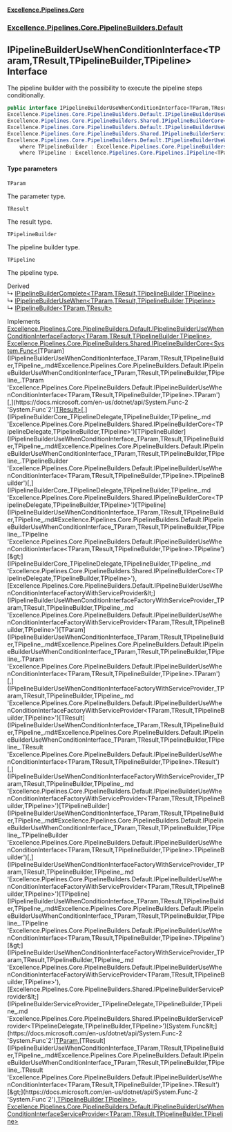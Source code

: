 #### [Excellence.Pipelines.Core](Excellence.Pipelines.md 'Excellence.Pipelines')
### [Excellence.Pipelines.Core.PipelineBuilders.Default](Excellence.Pipelines.md#Excellence.Pipelines.Core.PipelineBuilders.Default 'Excellence.Pipelines.Core.PipelineBuilders.Default')

## IPipelineBuilderUseWhenConditionInterface<TParam,TResult,TPipelineBuilder,TPipeline> Interface

The pipeline builder with the possibility to execute the pipeline steps conditionally.

```csharp
public interface IPipelineBuilderUseWhenConditionInterface<TParam,TResult,TPipelineBuilder,out TPipeline> :
Excellence.Pipelines.Core.PipelineBuilders.Default.IPipelineBuilderUseWhenConditionInterfaceFactory<TParam, TResult, TPipelineBuilder, TPipeline>,
Excellence.Pipelines.Core.PipelineBuilders.Shared.IPipelineBuilderCore<System.Func<TParam, TResult>, TPipelineBuilder, TPipeline>,
Excellence.Pipelines.Core.PipelineBuilders.Default.IPipelineBuilderUseWhenConditionInterfaceFactoryWithServiceProvider<TParam, TResult, TPipelineBuilder, TPipeline>,
Excellence.Pipelines.Core.PipelineBuilders.Shared.IPipelineBuilderServiceProvider<System.Func<TParam, TResult>, TPipelineBuilder, TPipeline>,
Excellence.Pipelines.Core.PipelineBuilders.Default.IPipelineBuilderUseWhenConditionInterfaceServiceProvider<TParam, TResult, TPipelineBuilder, TPipeline>
    where TPipelineBuilder : Excellence.Pipelines.Core.PipelineBuilders.Default.IPipelineBuilderUseWhenConditionInterface<TParam, TResult, TPipelineBuilder, TPipeline>
    where TPipeline : Excellence.Pipelines.Core.Pipelines.IPipeline<TParam, TResult>
```
#### Type parameters

<a name='Excellence.Pipelines.Core.PipelineBuilders.Default.IPipelineBuilderUseWhenConditionInterface_TParam,TResult,TPipelineBuilder,TPipeline_.TParam'></a>

`TParam`

The parameter type.

<a name='Excellence.Pipelines.Core.PipelineBuilders.Default.IPipelineBuilderUseWhenConditionInterface_TParam,TResult,TPipelineBuilder,TPipeline_.TResult'></a>

`TResult`

The result type.

<a name='Excellence.Pipelines.Core.PipelineBuilders.Default.IPipelineBuilderUseWhenConditionInterface_TParam,TResult,TPipelineBuilder,TPipeline_.TPipelineBuilder'></a>

`TPipelineBuilder`

The pipeline builder type.

<a name='Excellence.Pipelines.Core.PipelineBuilders.Default.IPipelineBuilderUseWhenConditionInterface_TParam,TResult,TPipelineBuilder,TPipeline_.TPipeline'></a>

`TPipeline`

The pipeline type.

Derived  
&#8627; [IPipelineBuilderComplete&lt;TParam,TResult,TPipelineBuilder,TPipeline&gt;](IPipelineBuilderComplete_TParam,TResult,TPipelineBuilder,TPipeline_.md 'Excellence.Pipelines.Core.PipelineBuilders.Default.IPipelineBuilderComplete<TParam,TResult,TPipelineBuilder,TPipeline>')  
&#8627; [IPipelineBuilderUseWhen&lt;TParam,TResult,TPipelineBuilder,TPipeline&gt;](IPipelineBuilderUseWhen_TParam,TResult,TPipelineBuilder,TPipeline_.md 'Excellence.Pipelines.Core.PipelineBuilders.Default.IPipelineBuilderUseWhen<TParam,TResult,TPipelineBuilder,TPipeline>')  
&#8627; [IPipelineBuilder&lt;TParam,TResult&gt;](IPipelineBuilder_TParam,TResult_.md 'Excellence.Pipelines.Core.PipelineBuilders.IPipelineBuilder<TParam,TResult>')

Implements [Excellence.Pipelines.Core.PipelineBuilders.Default.IPipelineBuilderUseWhenConditionInterfaceFactory&lt;](IPipelineBuilderUseWhenConditionInterfaceFactory_TParam,TResult,TPipelineBuilder,TPipeline_.md 'Excellence.Pipelines.Core.PipelineBuilders.Default.IPipelineBuilderUseWhenConditionInterfaceFactory<TParam,TResult,TPipelineBuilder,TPipeline>')[TParam](IPipelineBuilderUseWhenConditionInterface_TParam,TResult,TPipelineBuilder,TPipeline_.md#Excellence.Pipelines.Core.PipelineBuilders.Default.IPipelineBuilderUseWhenConditionInterface_TParam,TResult,TPipelineBuilder,TPipeline_.TParam 'Excellence.Pipelines.Core.PipelineBuilders.Default.IPipelineBuilderUseWhenConditionInterface<TParam,TResult,TPipelineBuilder,TPipeline>.TParam')[,](IPipelineBuilderUseWhenConditionInterfaceFactory_TParam,TResult,TPipelineBuilder,TPipeline_.md 'Excellence.Pipelines.Core.PipelineBuilders.Default.IPipelineBuilderUseWhenConditionInterfaceFactory<TParam,TResult,TPipelineBuilder,TPipeline>')[TResult](IPipelineBuilderUseWhenConditionInterface_TParam,TResult,TPipelineBuilder,TPipeline_.md#Excellence.Pipelines.Core.PipelineBuilders.Default.IPipelineBuilderUseWhenConditionInterface_TParam,TResult,TPipelineBuilder,TPipeline_.TResult 'Excellence.Pipelines.Core.PipelineBuilders.Default.IPipelineBuilderUseWhenConditionInterface<TParam,TResult,TPipelineBuilder,TPipeline>.TResult')[,](IPipelineBuilderUseWhenConditionInterfaceFactory_TParam,TResult,TPipelineBuilder,TPipeline_.md 'Excellence.Pipelines.Core.PipelineBuilders.Default.IPipelineBuilderUseWhenConditionInterfaceFactory<TParam,TResult,TPipelineBuilder,TPipeline>')[TPipelineBuilder](IPipelineBuilderUseWhenConditionInterface_TParam,TResult,TPipelineBuilder,TPipeline_.md#Excellence.Pipelines.Core.PipelineBuilders.Default.IPipelineBuilderUseWhenConditionInterface_TParam,TResult,TPipelineBuilder,TPipeline_.TPipelineBuilder 'Excellence.Pipelines.Core.PipelineBuilders.Default.IPipelineBuilderUseWhenConditionInterface<TParam,TResult,TPipelineBuilder,TPipeline>.TPipelineBuilder')[,](IPipelineBuilderUseWhenConditionInterfaceFactory_TParam,TResult,TPipelineBuilder,TPipeline_.md 'Excellence.Pipelines.Core.PipelineBuilders.Default.IPipelineBuilderUseWhenConditionInterfaceFactory<TParam,TResult,TPipelineBuilder,TPipeline>')[TPipeline](IPipelineBuilderUseWhenConditionInterface_TParam,TResult,TPipelineBuilder,TPipeline_.md#Excellence.Pipelines.Core.PipelineBuilders.Default.IPipelineBuilderUseWhenConditionInterface_TParam,TResult,TPipelineBuilder,TPipeline_.TPipeline 'Excellence.Pipelines.Core.PipelineBuilders.Default.IPipelineBuilderUseWhenConditionInterface<TParam,TResult,TPipelineBuilder,TPipeline>.TPipeline')[&gt;](IPipelineBuilderUseWhenConditionInterfaceFactory_TParam,TResult,TPipelineBuilder,TPipeline_.md 'Excellence.Pipelines.Core.PipelineBuilders.Default.IPipelineBuilderUseWhenConditionInterfaceFactory<TParam,TResult,TPipelineBuilder,TPipeline>'), [Excellence.Pipelines.Core.PipelineBuilders.Shared.IPipelineBuilderCore&lt;](IPipelineBuilderCore_TPipelineDelegate,TPipelineBuilder,TPipeline_.md 'Excellence.Pipelines.Core.PipelineBuilders.Shared.IPipelineBuilderCore<TPipelineDelegate,TPipelineBuilder,TPipeline>')[System.Func&lt;](https://docs.microsoft.com/en-us/dotnet/api/System.Func-2 'System.Func`2')[TParam](IPipelineBuilderUseWhenConditionInterface_TParam,TResult,TPipelineBuilder,TPipeline_.md#Excellence.Pipelines.Core.PipelineBuilders.Default.IPipelineBuilderUseWhenConditionInterface_TParam,TResult,TPipelineBuilder,TPipeline_.TParam 'Excellence.Pipelines.Core.PipelineBuilders.Default.IPipelineBuilderUseWhenConditionInterface<TParam,TResult,TPipelineBuilder,TPipeline>.TParam')[,](https://docs.microsoft.com/en-us/dotnet/api/System.Func-2 'System.Func`2')[TResult](IPipelineBuilderUseWhenConditionInterface_TParam,TResult,TPipelineBuilder,TPipeline_.md#Excellence.Pipelines.Core.PipelineBuilders.Default.IPipelineBuilderUseWhenConditionInterface_TParam,TResult,TPipelineBuilder,TPipeline_.TResult 'Excellence.Pipelines.Core.PipelineBuilders.Default.IPipelineBuilderUseWhenConditionInterface<TParam,TResult,TPipelineBuilder,TPipeline>.TResult')[&gt;](https://docs.microsoft.com/en-us/dotnet/api/System.Func-2 'System.Func`2')[,](IPipelineBuilderCore_TPipelineDelegate,TPipelineBuilder,TPipeline_.md 'Excellence.Pipelines.Core.PipelineBuilders.Shared.IPipelineBuilderCore<TPipelineDelegate,TPipelineBuilder,TPipeline>')[TPipelineBuilder](IPipelineBuilderUseWhenConditionInterface_TParam,TResult,TPipelineBuilder,TPipeline_.md#Excellence.Pipelines.Core.PipelineBuilders.Default.IPipelineBuilderUseWhenConditionInterface_TParam,TResult,TPipelineBuilder,TPipeline_.TPipelineBuilder 'Excellence.Pipelines.Core.PipelineBuilders.Default.IPipelineBuilderUseWhenConditionInterface<TParam,TResult,TPipelineBuilder,TPipeline>.TPipelineBuilder')[,](IPipelineBuilderCore_TPipelineDelegate,TPipelineBuilder,TPipeline_.md 'Excellence.Pipelines.Core.PipelineBuilders.Shared.IPipelineBuilderCore<TPipelineDelegate,TPipelineBuilder,TPipeline>')[TPipeline](IPipelineBuilderUseWhenConditionInterface_TParam,TResult,TPipelineBuilder,TPipeline_.md#Excellence.Pipelines.Core.PipelineBuilders.Default.IPipelineBuilderUseWhenConditionInterface_TParam,TResult,TPipelineBuilder,TPipeline_.TPipeline 'Excellence.Pipelines.Core.PipelineBuilders.Default.IPipelineBuilderUseWhenConditionInterface<TParam,TResult,TPipelineBuilder,TPipeline>.TPipeline')[&gt;](IPipelineBuilderCore_TPipelineDelegate,TPipelineBuilder,TPipeline_.md 'Excellence.Pipelines.Core.PipelineBuilders.Shared.IPipelineBuilderCore<TPipelineDelegate,TPipelineBuilder,TPipeline>'), [Excellence.Pipelines.Core.PipelineBuilders.Default.IPipelineBuilderUseWhenConditionInterfaceFactoryWithServiceProvider&lt;](IPipelineBuilderUseWhenConditionInterfaceFactoryWithServiceProvider_TParam,TResult,TPipelineBuilder,TPipeline_.md 'Excellence.Pipelines.Core.PipelineBuilders.Default.IPipelineBuilderUseWhenConditionInterfaceFactoryWithServiceProvider<TParam,TResult,TPipelineBuilder,TPipeline>')[TParam](IPipelineBuilderUseWhenConditionInterface_TParam,TResult,TPipelineBuilder,TPipeline_.md#Excellence.Pipelines.Core.PipelineBuilders.Default.IPipelineBuilderUseWhenConditionInterface_TParam,TResult,TPipelineBuilder,TPipeline_.TParam 'Excellence.Pipelines.Core.PipelineBuilders.Default.IPipelineBuilderUseWhenConditionInterface<TParam,TResult,TPipelineBuilder,TPipeline>.TParam')[,](IPipelineBuilderUseWhenConditionInterfaceFactoryWithServiceProvider_TParam,TResult,TPipelineBuilder,TPipeline_.md 'Excellence.Pipelines.Core.PipelineBuilders.Default.IPipelineBuilderUseWhenConditionInterfaceFactoryWithServiceProvider<TParam,TResult,TPipelineBuilder,TPipeline>')[TResult](IPipelineBuilderUseWhenConditionInterface_TParam,TResult,TPipelineBuilder,TPipeline_.md#Excellence.Pipelines.Core.PipelineBuilders.Default.IPipelineBuilderUseWhenConditionInterface_TParam,TResult,TPipelineBuilder,TPipeline_.TResult 'Excellence.Pipelines.Core.PipelineBuilders.Default.IPipelineBuilderUseWhenConditionInterface<TParam,TResult,TPipelineBuilder,TPipeline>.TResult')[,](IPipelineBuilderUseWhenConditionInterfaceFactoryWithServiceProvider_TParam,TResult,TPipelineBuilder,TPipeline_.md 'Excellence.Pipelines.Core.PipelineBuilders.Default.IPipelineBuilderUseWhenConditionInterfaceFactoryWithServiceProvider<TParam,TResult,TPipelineBuilder,TPipeline>')[TPipelineBuilder](IPipelineBuilderUseWhenConditionInterface_TParam,TResult,TPipelineBuilder,TPipeline_.md#Excellence.Pipelines.Core.PipelineBuilders.Default.IPipelineBuilderUseWhenConditionInterface_TParam,TResult,TPipelineBuilder,TPipeline_.TPipelineBuilder 'Excellence.Pipelines.Core.PipelineBuilders.Default.IPipelineBuilderUseWhenConditionInterface<TParam,TResult,TPipelineBuilder,TPipeline>.TPipelineBuilder')[,](IPipelineBuilderUseWhenConditionInterfaceFactoryWithServiceProvider_TParam,TResult,TPipelineBuilder,TPipeline_.md 'Excellence.Pipelines.Core.PipelineBuilders.Default.IPipelineBuilderUseWhenConditionInterfaceFactoryWithServiceProvider<TParam,TResult,TPipelineBuilder,TPipeline>')[TPipeline](IPipelineBuilderUseWhenConditionInterface_TParam,TResult,TPipelineBuilder,TPipeline_.md#Excellence.Pipelines.Core.PipelineBuilders.Default.IPipelineBuilderUseWhenConditionInterface_TParam,TResult,TPipelineBuilder,TPipeline_.TPipeline 'Excellence.Pipelines.Core.PipelineBuilders.Default.IPipelineBuilderUseWhenConditionInterface<TParam,TResult,TPipelineBuilder,TPipeline>.TPipeline')[&gt;](IPipelineBuilderUseWhenConditionInterfaceFactoryWithServiceProvider_TParam,TResult,TPipelineBuilder,TPipeline_.md 'Excellence.Pipelines.Core.PipelineBuilders.Default.IPipelineBuilderUseWhenConditionInterfaceFactoryWithServiceProvider<TParam,TResult,TPipelineBuilder,TPipeline>'), [Excellence.Pipelines.Core.PipelineBuilders.Shared.IPipelineBuilderServiceProvider&lt;](IPipelineBuilderServiceProvider_TPipelineDelegate,TPipelineBuilder,TPipeline_.md 'Excellence.Pipelines.Core.PipelineBuilders.Shared.IPipelineBuilderServiceProvider<TPipelineDelegate,TPipelineBuilder,TPipeline>')[System.Func&lt;](https://docs.microsoft.com/en-us/dotnet/api/System.Func-2 'System.Func`2')[TParam](IPipelineBuilderUseWhenConditionInterface_TParam,TResult,TPipelineBuilder,TPipeline_.md#Excellence.Pipelines.Core.PipelineBuilders.Default.IPipelineBuilderUseWhenConditionInterface_TParam,TResult,TPipelineBuilder,TPipeline_.TParam 'Excellence.Pipelines.Core.PipelineBuilders.Default.IPipelineBuilderUseWhenConditionInterface<TParam,TResult,TPipelineBuilder,TPipeline>.TParam')[,](https://docs.microsoft.com/en-us/dotnet/api/System.Func-2 'System.Func`2')[TResult](IPipelineBuilderUseWhenConditionInterface_TParam,TResult,TPipelineBuilder,TPipeline_.md#Excellence.Pipelines.Core.PipelineBuilders.Default.IPipelineBuilderUseWhenConditionInterface_TParam,TResult,TPipelineBuilder,TPipeline_.TResult 'Excellence.Pipelines.Core.PipelineBuilders.Default.IPipelineBuilderUseWhenConditionInterface<TParam,TResult,TPipelineBuilder,TPipeline>.TResult')[&gt;](https://docs.microsoft.com/en-us/dotnet/api/System.Func-2 'System.Func`2')[,](IPipelineBuilderServiceProvider_TPipelineDelegate,TPipelineBuilder,TPipeline_.md 'Excellence.Pipelines.Core.PipelineBuilders.Shared.IPipelineBuilderServiceProvider<TPipelineDelegate,TPipelineBuilder,TPipeline>')[TPipelineBuilder](IPipelineBuilderUseWhenConditionInterface_TParam,TResult,TPipelineBuilder,TPipeline_.md#Excellence.Pipelines.Core.PipelineBuilders.Default.IPipelineBuilderUseWhenConditionInterface_TParam,TResult,TPipelineBuilder,TPipeline_.TPipelineBuilder 'Excellence.Pipelines.Core.PipelineBuilders.Default.IPipelineBuilderUseWhenConditionInterface<TParam,TResult,TPipelineBuilder,TPipeline>.TPipelineBuilder')[,](IPipelineBuilderServiceProvider_TPipelineDelegate,TPipelineBuilder,TPipeline_.md 'Excellence.Pipelines.Core.PipelineBuilders.Shared.IPipelineBuilderServiceProvider<TPipelineDelegate,TPipelineBuilder,TPipeline>')[TPipeline](IPipelineBuilderUseWhenConditionInterface_TParam,TResult,TPipelineBuilder,TPipeline_.md#Excellence.Pipelines.Core.PipelineBuilders.Default.IPipelineBuilderUseWhenConditionInterface_TParam,TResult,TPipelineBuilder,TPipeline_.TPipeline 'Excellence.Pipelines.Core.PipelineBuilders.Default.IPipelineBuilderUseWhenConditionInterface<TParam,TResult,TPipelineBuilder,TPipeline>.TPipeline')[&gt;](IPipelineBuilderServiceProvider_TPipelineDelegate,TPipelineBuilder,TPipeline_.md 'Excellence.Pipelines.Core.PipelineBuilders.Shared.IPipelineBuilderServiceProvider<TPipelineDelegate,TPipelineBuilder,TPipeline>'), [Excellence.Pipelines.Core.PipelineBuilders.Default.IPipelineBuilderUseWhenConditionInterfaceServiceProvider&lt;](IPipelineBuilderUseWhenConditionInterfaceServiceProvider_TParam,TResult,TPipelineBuilder,TPipeline_.md 'Excellence.Pipelines.Core.PipelineBuilders.Default.IPipelineBuilderUseWhenConditionInterfaceServiceProvider<TParam,TResult,TPipelineBuilder,TPipeline>')[TParam](IPipelineBuilderUseWhenConditionInterface_TParam,TResult,TPipelineBuilder,TPipeline_.md#Excellence.Pipelines.Core.PipelineBuilders.Default.IPipelineBuilderUseWhenConditionInterface_TParam,TResult,TPipelineBuilder,TPipeline_.TParam 'Excellence.Pipelines.Core.PipelineBuilders.Default.IPipelineBuilderUseWhenConditionInterface<TParam,TResult,TPipelineBuilder,TPipeline>.TParam')[,](IPipelineBuilderUseWhenConditionInterfaceServiceProvider_TParam,TResult,TPipelineBuilder,TPipeline_.md 'Excellence.Pipelines.Core.PipelineBuilders.Default.IPipelineBuilderUseWhenConditionInterfaceServiceProvider<TParam,TResult,TPipelineBuilder,TPipeline>')[TResult](IPipelineBuilderUseWhenConditionInterface_TParam,TResult,TPipelineBuilder,TPipeline_.md#Excellence.Pipelines.Core.PipelineBuilders.Default.IPipelineBuilderUseWhenConditionInterface_TParam,TResult,TPipelineBuilder,TPipeline_.TResult 'Excellence.Pipelines.Core.PipelineBuilders.Default.IPipelineBuilderUseWhenConditionInterface<TParam,TResult,TPipelineBuilder,TPipeline>.TResult')[,](IPipelineBuilderUseWhenConditionInterfaceServiceProvider_TParam,TResult,TPipelineBuilder,TPipeline_.md 'Excellence.Pipelines.Core.PipelineBuilders.Default.IPipelineBuilderUseWhenConditionInterfaceServiceProvider<TParam,TResult,TPipelineBuilder,TPipeline>')[TPipelineBuilder](IPipelineBuilderUseWhenConditionInterface_TParam,TResult,TPipelineBuilder,TPipeline_.md#Excellence.Pipelines.Core.PipelineBuilders.Default.IPipelineBuilderUseWhenConditionInterface_TParam,TResult,TPipelineBuilder,TPipeline_.TPipelineBuilder 'Excellence.Pipelines.Core.PipelineBuilders.Default.IPipelineBuilderUseWhenConditionInterface<TParam,TResult,TPipelineBuilder,TPipeline>.TPipelineBuilder')[,](IPipelineBuilderUseWhenConditionInterfaceServiceProvider_TParam,TResult,TPipelineBuilder,TPipeline_.md 'Excellence.Pipelines.Core.PipelineBuilders.Default.IPipelineBuilderUseWhenConditionInterfaceServiceProvider<TParam,TResult,TPipelineBuilder,TPipeline>')[TPipeline](IPipelineBuilderUseWhenConditionInterface_TParam,TResult,TPipelineBuilder,TPipeline_.md#Excellence.Pipelines.Core.PipelineBuilders.Default.IPipelineBuilderUseWhenConditionInterface_TParam,TResult,TPipelineBuilder,TPipeline_.TPipeline 'Excellence.Pipelines.Core.PipelineBuilders.Default.IPipelineBuilderUseWhenConditionInterface<TParam,TResult,TPipelineBuilder,TPipeline>.TPipeline')[&gt;](IPipelineBuilderUseWhenConditionInterfaceServiceProvider_TParam,TResult,TPipelineBuilder,TPipeline_.md 'Excellence.Pipelines.Core.PipelineBuilders.Default.IPipelineBuilderUseWhenConditionInterfaceServiceProvider<TParam,TResult,TPipelineBuilder,TPipeline>')